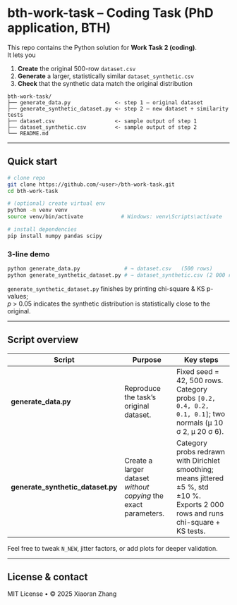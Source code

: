 # bth-work-task – Coding Task (PhD application, BTH)

This repo contains the Python solution for **Work Task 2 (coding)**.  
It lets you

1. **Create** the original 500-row `dataset.csv`
2. **Generate** a larger, statistically similar `dataset_synthetic.csv`
3. **Check** that the synthetic data match the original distribution

```
bth-work-task/
├── generate_data.py              <- step 1 – original dataset
├── generate_synthetic_dataset.py <- step 2 – new dataset + similarity tests
├── dataset.csv                   <- sample output of step 1
├── dataset_synthetic.csv         <- sample output of step 2
└── README.md
```

---

## Quick start

```bash
# clone repo
git clone https://github.com/<user>/bth-work-task.git
cd bth-work-task

# (optional) create virtual env
python -m venv venv
source venv/bin/activate            # Windows: venv\Scripts\activate

# install dependencies
pip install numpy pandas scipy
```

### 3-line demo

```bash
python generate_data.py              # → dataset.csv   (500 rows)
python generate_synthetic_dataset.py # → dataset_synthetic.csv (2 000 rows)
```

`generate_synthetic_dataset.py` finishes by printing chi-square & KS p-values;  
*p* \> 0.05 indicates the synthetic distribution is statistically close to the original.

---

## Script overview

| Script | Purpose | Key steps |
|--------|---------|-----------|
| **generate_data.py** | Reproduce the task’s original dataset. | Fixed seed = 42, 500 rows. Category probs `[0.2, 0.4, 0.2, 0.1, 0.1]`; two normals (μ 10 σ 2, μ 20 σ 6). |
| **generate_synthetic_dataset.py** | Create a larger dataset *without copying* the exact parameters. | Category probs redrawn with Dirichlet smoothing; means jittered ±5 %, std ±10 %. Exports 2 000 rows and runs chi-square + KS tests. |

Feel free to tweak `N_NEW`, jitter factors, or add plots for deeper validation.

---

## License & contact

MIT License • © 2025 Xiaoran Zhang  